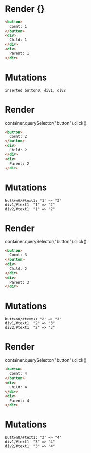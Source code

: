 # Render {}
```html
<button>
  Count: 1
</button>
<div>
  Child: 1
</div>
<div>
  Parent: 1
</div>
```

# Mutations
```
inserted button0, div1, div2
```


# Render 
container.querySelector("button").click()

```html
<button>
  Count: 2
</button>
<div>
  Child: 2
</div>
<div>
  Parent: 2
</div>
```

# Mutations
```
button0/#text1: "1" => "2"
div1/#text1: "1" => "2"
div2/#text1: "1" => "2"
```


# Render 
container.querySelector("button").click()

```html
<button>
  Count: 3
</button>
<div>
  Child: 3
</div>
<div>
  Parent: 3
</div>
```

# Mutations
```
button0/#text1: "2" => "3"
div1/#text1: "2" => "3"
div2/#text1: "2" => "3"
```


# Render 
container.querySelector("button").click()

```html
<button>
  Count: 4
</button>
<div>
  Child: 4
</div>
<div>
  Parent: 4
</div>
```

# Mutations
```
button0/#text1: "3" => "4"
div1/#text1: "3" => "4"
div2/#text1: "3" => "4"
```